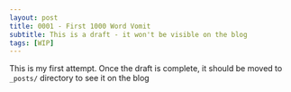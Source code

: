```yaml
---
layout: post
title: 0001 - First 1000 Word Vomit
subtitle: This is a draft - it won't be visible on the blog
tags: [WIP]
---
```


This is my first attempt.
Once the draft is complete, it should be moved to `_posts/` directory to see it on the blog